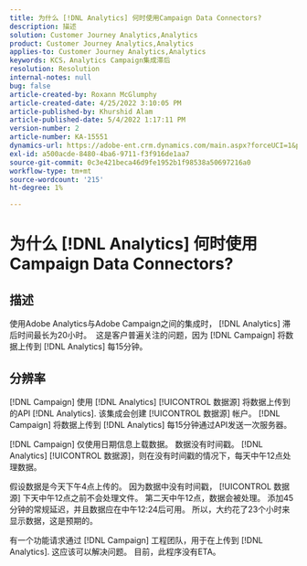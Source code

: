 ```yaml
---
title: 为什么 [!DNL Analytics] 何时使用Campaign Data Connectors?
description: 描述
solution: Customer Journey Analytics,Analytics
product: Customer Journey Analytics,Analytics
applies-to: Customer Journey Analytics,Analytics
keywords: KCS，Analytics Campaign集成滞后
resolution: Resolution
internal-notes: null
bug: false
article-created-by: Roxann McGlumphy
article-created-date: 4/25/2022 3:10:05 PM
article-published-by: Khurshid Alam
article-published-date: 5/4/2022 1:17:11 PM
version-number: 2
article-number: KA-15551
dynamics-url: https://adobe-ent.crm.dynamics.com/main.aspx?forceUCI=1&pagetype=entityrecord&etn=knowledgearticle&id=0e3bb3c5-a9c4-ec11-a7b6-0022480a1b51
exl-id: a500acde-8480-4ba6-9711-f3f916de1aa7
source-git-commit: 0c3e421beca46d9fe1952b1f98538a50697216a0
workflow-type: tm+mt
source-wordcount: '215'
ht-degree: 1%

---
```


# 为什么 [!DNL Analytics] 何时使用Campaign Data Connectors?

## 描述


使用Adobe Analytics与Adobe Campaign之间的集成时， [!DNL Analytics] 滞后时间最长为20小时。  这是客户普遍关注的问题，因为 [!DNL Campaign] 将数据上传到 [!DNL Analytics] 每15分钟。


## 分辨率


[!DNL Campaign] 使用 [!DNL Analytics] [!UICONTROL 数据源] 将数据上传到的API [!DNL Analytics]. 该集成会创建 [!UICONTROL 数据源] 帐户。 [!DNL Campaign] 将数据上传到 [!DNL Analytics] 每15分钟通过API发送一次服务器。

[!DNL Campaign] 仅使用日期信息上载数据。 数据没有时间戳。 [!DNL Analytics] [!UICONTROL 数据源]，则在没有时间戳的情况下，每天中午12点处理数据。

假设数据是今天下午4点上传的。 因为数据中没有时间戳， [!UICONTROL 数据源] 下天中午12点之前不会处理文件。 第二天中午12点，数据会被处理。 添加45分钟的常规延迟，并且数据应在中午12:24后可用。 所以，大约花了23个小时来显示数据，这是预期的。

有一个功能请求通过 [!DNL Campaign] 工程团队，用于在上传到 [!DNL Analytics]. 这应该可以解决问题。 目前，此程序没有ETA。

